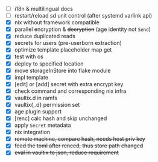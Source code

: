 - [ ] i18n & multilingual docs
- [ ] restart/reload sd unit control (after systemd varlink api)
- [x] nix without framework compatible
- [x] parallel encryption & ~~decryption~~ (age identity not `Send`)
- [x] reduce duplicated reads
- [x] secrets for users (pre-userborn extraction)
- [x] optimize template placeholder map get
- [x] test with os
- [x] deploy to specified location
- [x] move storageInStore into flake module
- [x] impl template
- [x] [edit] or [add] secret with extra encrypt key
- [x] check command and corresponding nix infra
- [x] vaultix.d in ramfs
- [x] vaultix{,.d} permission set
- [x] age plugin support
- [x] [renc] calc hash and skip unchanged
- [x] apply `Secret` metadata
- [x] nix integration
- [x] ~~remote machine, compare hash, needs host priv key~~
- [x] ~~feed the toml after renced, thus store path changed~~
- [x] ~~eval in vaultix to json, reduce requirement~~
